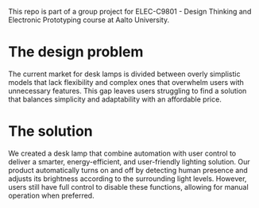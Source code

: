 This repo is part of a group project for ELEC-C9801 - Design Thinking and Electronic Prototyping course at Aalto University.
<h1>The design problem</h1>
The current market for desk lamps is divided between overly simplistic models that lack flexibility and complex ones that overwhelm users with unnecessary features. This gap leaves users struggling to find a solution that balances simplicity and adaptability with an affordable price.

<h1>The solution</h1>
We created a desk lamp that combine automation with user control to deliver a smarter, energy-efficient, and user-friendly lighting solution. Our product automatically turns on and off by detecting human presence and adjusts its brightness according to the surrounding light levels. However, users still have full control to disable these functions, allowing for manual operation when preferred.
